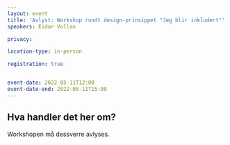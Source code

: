 ```yaml
---
layout: event
title: 'Avlyst: Workshop rundt design-prinsippet "Jeg blir inkludert"'
speakers: Eidar Vollan

privacy: 

location-type: in-person

registration: true


event-date: 2022-05-11T12:00
event-date-end: 2022-05-11T15:00
---
```

## Hva handler det her om?
Workshopen må dessverre avlyses. 
